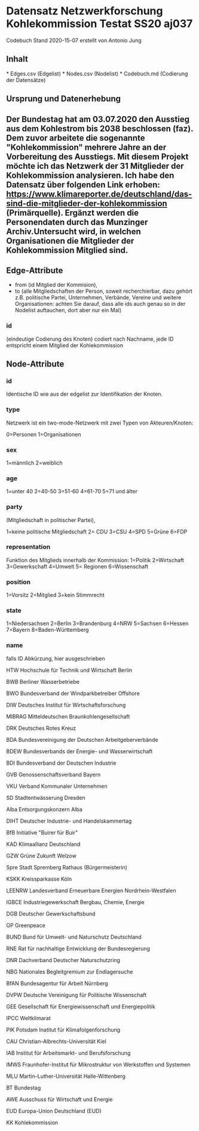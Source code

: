 ﻿<h1>Datensatz Netzwerkforschung Kohlekommission Testat SS20 aj037</h1>


Codebuch Stand 2020-15-07
erstellt von Antonio Jung


<h2>Inhalt</h2>
* Edges.csv (Edgelist)
* Nodes.csv (Nodelist)
* Codebuch.md (Codierung der Datensätze)

<h2>Ursprung und Datenerhebung<h2>

Der Bundestag hat am 03.07.2020 den Ausstieg aus dem Kohlestrom bis 2038 beschlossen (faz). Dem zuvor arbeitete die sogenannte "Kohlekommission" mehrere Jahre an der Vorbereitung des Ausstiegs. Mit diesem Projekt möchte ich das Netzwerk der 31 Mitglieder der Kohlekommission analysieren.
Ich habe den Datensatz über folgenden Link erhoben: https://www.klimareporter.de/deutschland/das-sind-die-mitglieder-der-kohlekommission (Primärquelle). Ergänzt werden die Personendaten durch das Munzinger Archiv.Untersucht wird, in welchen Organisationen die Mitglieder der Kohlekommission Mitglied sind. 


<h2>Edge-Attribute</h2>


- from (id Mitglied der Kommision),  
- to (alle Mitgliedschaften der Person, soweit recherchierbar, dazu gehört z.B. politische Partei, Unternehmen, Verbände, Vereine und weitere Organisationen: achten Sie darauf, dass alle ids auch genau so in der Nodelist auftauchen, dort aber nur ein Mal)


<h3>id</h3>


(eindeutige Codierung des Knoten)
codiert nach Nachname, jede ID entspricht einem Mitglied der Kohlekommission



<h2>Node-Attribute</h2>


<h3>id</h3>
Identische ID wie aus der edgelist zur Identifikation der Knoten.

<h3>type</h3>
Netzwerk ist ein two-mode-Netzwerk mit zwei Typen von Akteuren/Knoten:


0=Personen 
1=Organisationen




<h3>sex</h3>
1=männlich
2=weiblich




<h3>age</h3>
1=unter 40
2=40-50
3=51-60
4=61-70
5=71 und älter


<h3>party</h3> 
(Mitgliedschaft in politischer Partei),


1=keine politische Mitgliedschaft
2= CDU
3=CSU
4=SPD
5=Grüne
6=FDP


<h3>representation</h3> 
Funktion des Mitglieds innerhalb der Kommission: 
1=Politik
2=Wirtschaft
3=Gewerkschaft
4=Umwelt
5= Regionen
6=Wissenschaft


<h3>position</h3>


1=Vorsitz
2=Mitglied
3=kein Stimmrecht


<h3>state</h3> 
1=Niedersachsen
2=Berlin
3=Brandenburg
4=NRW
5=Sachsen
6=Hessen
7=Bayern
8=Baden-Württemberg


<h3>name</h3>
falls ID Abkürzung, hier ausgeschrieben

HTW	Hochschule für Technik und Wirtschaft Berlin

BWB	Berliner Wasserbetriebe

BWO	Bundesverband der Windparkbetreiber Offshore

DIW	Deutsches Institut für Wirtschaftsforschung

MIBRAG	Mitteldeutschen Braunkohlengesellschaft 

DRK	Deutsches Rotes Kreuz

BDA	Bundesvereinigung der Deutschen Arbeitgeberverbände

BDEW	Bundesverbands der Energie- und Wasserwirtschaft

BDI	Bundesverband der Deutschen Industrie 

GVB	Genossenschaftsverband Bayern

VKU	Verband Kommunaler Unternehmen

SD	Stadtentwässerung Dresden

Alba	Entsorgungskonzern Alba

DIHT	Deutscher Industrie- und Handelskammertag

BfB	Initiative "Buirer für Buir"

KAD	Klimaallianz Deutschland

GZW	Grüne Zukunft Welzow

Spre	Stadt Spremberg Rathaus (Bürgermeisterin) 

KSKK	Kreissparkasse Köln

LEENRW	Landesverband Erneuerbare Energien Nordrhein-Westfalen 

IGBCE	Industriegewerkschaft Bergbau, Chemie, Energie

DGB	Deutscher Gewerkschaftsbund

GP	Greenpeace

BUND	Bund für Umwelt- und Naturschutz Deutschland

RNE	Rat für nachhaltige Entwicklung der Bundesregierung

DNR	Dachverband Deutscher Naturschutzring

NBG	Nationales Begleitgremium zur Endlagersuche

BfAN	Bundesagentur für Arbeit Nürnberg

DVPW	Deutsche Vereinigung für Politische Wissenschaft

GEE	Gesellschaft für Energiewissenschaft und Energiepolitik

IPCC	Weltklimarat

PIK	Potsdam Inatitut für Klimafolgenforschung

CAU	Christian-Albrechts-Universität Kiel

IAB	Institut für Arbeitsmarkt- und Berufsforschung

IMWS	Fraunhofer-Institut für Mikrostruktur von Werkstoffen und Systemen

MLU	Martin-Luther-Universität Halle-Wittenberg

BT	Bundestag

AWE	Ausschuss für Wirtschaft und Energie

EUD	Europa-Union Deutschland (EUD)

KK Kohlekommission
